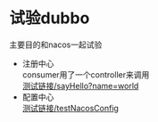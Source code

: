 # 试验dubbo

主要目的和nacos一起试验  
- 注册中心  
consumer用了一个controller来调用  
[测试链接/sayHello?name=world](http://localhost:8080/sayHello?name=gxk)
- 配置中心  
[测试链接/testNacosConfig](http://localhost:8080/testNacosConfig)